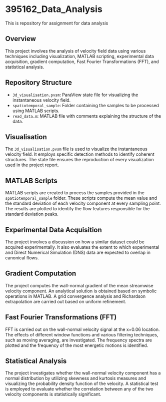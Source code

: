# 395162_Data_Analysis
This is repository for assignment for data analysis



## Overview
This project involves the analysis of velocity field data using various techniques including visualization, MATLAB scripting, experimental data acquisition, gradient computation, Fast Fourier Transformations (FFT), and statistical analysis.

## Repository Structure
- `3d_visualisation.pvsm`: ParaView state file for visualizing the instantaneous velocity field.
- `spatiotemporal_sample`: Folder containing the samples to be processed using MATLAB scripts.
- `read_data.m`: MATLAB file with comments explaining the structure of the data.

## Visualisation
The `3d_visualisation.pvsm` file is used to visualize the instantaneous velocity field. It employs specific detection methods to identify coherent structures. The state file ensures the reproduction of every visualization used in the project report.

## MATLAB Scripts
MATLAB scripts are created to process the samples provided in the `spatiotemporal_sample` folder. These scripts compute the mean value and the standard deviation of each velocity component at every sampling point. The results are plotted to identify the flow features responsible for the standard deviation peaks.

## Experimental Data Acquisition
The project involves a discussion on how a similar dataset could be acquired experimentally. It also evaluates the extent to which experimental and Direct Numerical Simulation (DNS) data are expected to overlap in canonical flows.

## Gradient Computation
The project computes the wall-normal gradient of the mean streamwise velocity component. An analytical solution is obtained based on symbolic operations in MATLAB. A grid convergence analysis and Richardson extrapolation are carried out based on uniform refinement.

## Fast Fourier Transformations (FFT)
FFT is carried out on the wall-normal velocity signal at the x=0.06 location. The effects of different window functions and various filtering techniques, such as moving averaging, are investigated. The frequency spectra are plotted and the frequency of the most energetic motions is identified.

## Statistical Analysis
The project investigates whether the wall-normal velocity component has a normal distribution by utilizing skewness and kurtosis measures and visualizing the probability density function of the velocity. A statistical test is employed to evaluate whether the correlation between any of the two velocity components is statistically significant.



